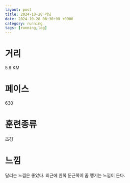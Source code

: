```yaml
---
layout: post
title: 2024-10-28 러닝
date: 2024-10-28 08:30:00 +0900
category: running
tags: [running,log]
---
```

# 거리
5.6 KM
# 페이스
630
# 훈련종류
조깅
# 느낌
달리는 느낌은 좋았다. 최근에 왼쪽 둔근쪽이 좀 땡기는 느낌이 든다.
